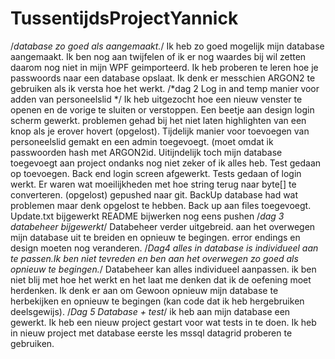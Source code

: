 # TussentijdsProjectYannick
/*database zo goed als aangemaakt.*/
Ik heb zo goed mogelijk mijn database aangemaakt. Ik ben nog aan twijfelen of ik er nog waardes bij wil zetten daarom nog niet in mijn WPF geimporteerd.
Ik heb proberen te leren hoe je passwoords naar een database opslaat. Ik denk er messchien ARGON2 te gebruiken als ik versta hoe het werkt.
/*dag 2 Log in and temp manier voor adden van personeelslid */
Ik heb uitgezocht hoe een nieuw venster te openen en de vorige te sluiten or verstoppen.
Een beetje aan design login scherm gewerkt. problemen gehad bij het niet laten highlighten van een knop als je erover hovert (opgelost).
Tijdelijk manier voor toevoegen van personeelslid gemakt en een admin toegevoegt. (moet omdat ik passwoorden hash met ARGON2id.
Uitijndelijk toch mijn database toegevoegt aan project ondanks nog niet zeker of ik alles heb.
Test gedaan op toevoegen.
Back end login screen afgewerkt. 
Tests gedaan of login werkt. 
Er waren wat moeilijkheden met hoe string terug naar byte[] te converteren. (opgelost)
gepushed naar git.
BackUp database had wat problemen maar denk opgelost te hebben.
Back up aan files toegevoegt.
Update.txt bijgewerkt
README bijwerken
nog eens pushen
/*dag 3 databeheer bijgewerkt*/
Databeheer verder uitgebreid. aan het overwegen mijn database uit te breiden en opnieuw te begingen.
error endings en design moeten nog veranderen.
/*Dag4  alles in database is individueel aan te passen.Ik ben niet tevreden en ben aan het overwegen zo goed als opnieuw te begingen.*/
Databeheer kan alles individueel aanpassen. ik ben niet blij met hoe het werkt en het laat me denken dat ik de oefening moet herdenken.
Ik denk er aan om Gewoon opnieuw mijn database te herbekijken en opnieuw te begingen (kan code dat ik heb hergebruiken deelsgewijs).
/*Dag 5 Database + test*/
ik heb aan mijn database een gewerkt. Ik heb een nieuw project gestart voor wat tests in te doen.
Ik heb in nieuw project met database eerste les mssql datagrid proberen te gebruiken. 
